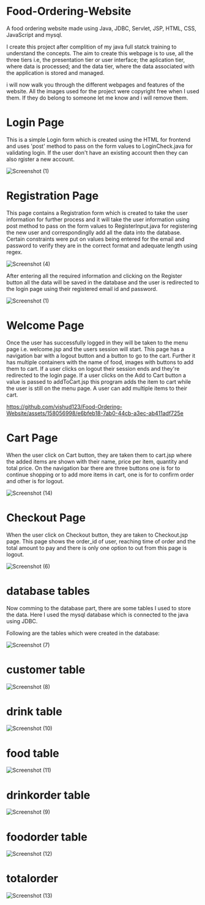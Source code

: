# Food-Ordering-Website
A food ordering website made using Java, JDBC, Servlet, JSP, HTML, CSS, JavaScript and mysql.

I create this project after complition of my java full statck training to understand the concepts. The aim to create this webpage is to use, all the three tiers i.e, the presentation tier or user interface; the aplication tier, where data is processed; and the data tier, where the data associated with the application is stored and managed.

i will now walk you through the different webpages and features of the website. All the images used for the project were copyright free when I used them. If they do belong to someone let me know and i will remove them.

# Login Page
This is a simple Login form which is created using the HTML for frontend and uses 'post' method to pass on the form values to LoginCheck.java for validating login. If the user don't have an existing account then they can also rgister a new account. 

![Screenshot (1)](https://github.com/vishud123/Food-Ordering-Website/assets/158056998/5b30c8eb-6b67-47c0-964f-06069447d8dc)

# Registration Page
This page contains a Registration form which is created to take the user information for further process and it will take the user information using post method to pass on the form values to RegisterInput.java for registering the new user and correspondinglly add all the data into the database. Certain constraints were  put on values being entered for the email and password to verify they are in the correct format and adequate length using regex.

![Screenshot (4)](https://github.com/vishud123/Food-Ordering-Website/assets/158056998/4479dfd8-99ca-44e8-bd17-e2fdb7f62b82)

After entering all the required information and clicking on the Register button all the data will be saved in the database and the user is redirected to the login page using their registered email id and password.

![Screenshot (1)](https://github.com/vishud123/Food-Ordering-Website/assets/158056998/b2687404-4017-4acd-9c1a-a5c1197be680)

# Welcome Page
Once the user has successfully logged in they will be taken to the menu page i.e. welcome.jsp and the users session will start. This page has a navigation bar with a logout button and a button to go to the cart. Further it has multiple containers with the name of food, images with buttons to add them to cart. If a user clicks on logout their session ends and they're redirected to the login page. If a user clicks on the Add to Cart button a value is passed to addToCart.jsp this program adds the item to cart while the user is still on the menu page. A user can add multiple items to their cart.

https://github.com/vishud123/Food-Ordering-Website/assets/158056998/e6bfeb18-7ab0-44cb-a3ec-ab411adf725e

# Cart Page
When the user click on Cart button, they are taken them to cart.jsp where the added items are shown with their name, price per item, quantity and total price. On the navigation bar there are three buttons one is for to continue shopping or to add more items in cart, one is for to confirm order and other is for logout.

![Screenshot (14)](https://github.com/vishud123/Food-Ordering-Website/assets/158056998/5aafec79-6430-4010-9aa9-6e1df6220a27)

# Checkout Page
When the user click on Checkout button, they are taken to Checkout.jsp page. This page shows the order_id of user, reaching time of order and the total amount to pay and there is only one option to out from this page is logout.

![Screenshot (6)](https://github.com/vishud123/Food-Ordering-Website/assets/158056998/261a7b07-064f-4f92-97a5-3b3f46124acf)

# database tables
Now comming to the database part, there are some tables I used to store the data. Here I used the mysql database which is connected to the java using JDBC.

Following are the tables which were created in the database:

![Screenshot (7)](https://github.com/vishud123/Food-Ordering-Website/assets/158056998/232224c0-df80-4f64-910c-9927ae86cefa)

# customer table

![Screenshot (8)](https://github.com/vishud123/Food-Ordering-Website/assets/158056998/78c31328-a87f-40b1-99bd-d6b735a3ef86)

# drink table

![Screenshot (10)](https://github.com/vishud123/Food-Ordering-Website/assets/158056998/99f183ec-c408-4a7d-9bcb-3744432301f7)

# food table

![Screenshot (11)](https://github.com/vishud123/Food-Ordering-Website/assets/158056998/ff42cdd8-fcc6-41ac-acf4-41fbe8e61fd5)

# drinkorder table

![Screenshot (9)](https://github.com/vishud123/Food-Ordering-Website/assets/158056998/f71f55c0-e1fd-4295-85f1-6298d4e869be)

# foodorder table

![Screenshot (12)](https://github.com/vishud123/Food-Ordering-Website/assets/158056998/4cb68894-c10b-43a7-95e5-9177327c96b8)

# totalorder

![Screenshot (13)](https://github.com/vishud123/Food-Ordering-Website/assets/158056998/a70a55fe-961f-4507-a2c4-050fd9d920ab)







